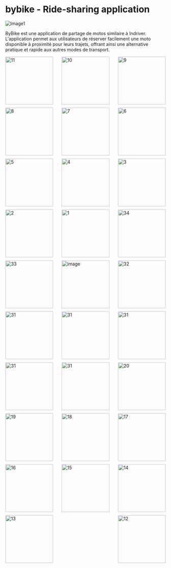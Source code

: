 # bybike - Ride-sharing application

![Image1](https://github.com/badreddineEL27/bybike/assets/89709529/351c0e57-785d-42b1-9aa4-3b888c50b564)

ByBike est une application de partage de motos similaire à Indriver. L'application permet aux utilisateurs de réserver facilement une moto disponible à proximité pour leurs trajets, offrant ainsi une alternative pratique et rapide aux autres modes de transport.

<div style="display: flex; justify-content: space-between; flex-wrap: wrap;">
  <img src="https://github.com/badreddineEL27/bybike/assets/89709529/9df9fb96-f225-40f7-952c-f9e0e1142757" alt="11" style="width: 150px; height: auto; margin-bottom: 10px;">
<img src="https://github.com/badreddineEL27/bybike/assets/89709529/064357d9-fede-4d4f-b0df-b6f0d9045f0e" alt="10" style="width: 150px; height: auto; margin-bottom: 10px;">
<img src="https://github.com/badreddineEL27/bybike/assets/89709529/7c8d9e6f-12ff-4f9f-9786-e607e7defa10" alt="9" style="width: 150px; height: auto; margin-bottom: 10px;">
<img src="https://github.com/badreddineEL27/bybike/assets/89709529/aad8e5ff-397d-4751-9b37-b9b29921b63d" alt="8" style="width: 150px; height: auto; margin-bottom: 10px;">
<img src="https://github.com/badreddineEL27/bybike/assets/89709529/878be6d1-0fee-4eda-8ca9-995544c946da" alt="7" style="width: 150px; height: auto; margin-bottom: 10px;">
<img src="https://github.com/badreddineEL27/bybike/assets/89709529/873966b0-fb39-4a81-908f-a429b026f775" alt="6" style="width: 150px; height: auto; margin-bottom: 10px;">
<img src="https://github.com/badreddineEL27/bybike/assets/89709529/279fcfd7-4034-41a3-a6f8-e95b7c9c52fc" alt="5" style="width: 150px; height: auto; margin-bottom: 10px;">
<img src="https://github.com/badreddineEL27/bybike/assets/89709529/3e4830df-be29-4f07-89c2-bee541c98c70" alt="4" style="width: 150px; height: auto; margin-bottom: 10px;">
<img src="https://github.com/badreddineEL27/bybike/assets/89709529/5253dee1-f7e8-47bf-9a4a-65665dfbac60" alt="3" style="width: 150px; height: auto; margin-bottom: 10px;">
<img src="https://github.com/badreddineEL27/bybike/assets/89709529/7104fd7d-6344-4d37-8d7b-07df5c4e3561" alt="2" style="width: 150px; height: auto; margin-bottom: 10px;">
<img src="https://github.com/badreddineEL27/bybike/assets/89709529/9a01d656-7fe3-4693-a670-e81eb13a1403" alt="1" style="width: 150px; height: auto; margin-bottom: 10px;">
<img src="https://github.com/badreddineEL27/bybike/assets/89709529/4944327e-9905-49a6-a9c9-9ccafe64bee9" alt="34" style="width: 150px; height: auto; margin-bottom: 10px;">
<img src="https://github.com/badreddineEL27/bybike/assets/89709529/88decdaa-1458-4ae4-a8ad-252b434e9052" alt="33" style="width: 150px; height: auto; margin-bottom: 10px;">
  <img src="https://github.com/badreddineEL27/bybike/assets/89709529/79a2deb8-1b7e-43fe-8596-749a4fa5ceda" alt="image" style="width: 150px; height: auto; margin-bottom: 10px;">
  <img src="https://github.com/badreddineEL27/bybike/assets/89709529/719eefda-018f-4f1f-8672-596ef6f9a510" alt="32" style="width: 150px; height: auto; margin-bottom: 10px;">
  <img src="https://github.com/badreddineEL27/bybike/assets/89709529/64b71377-29b5-4354-9591-65e86b90bdf7" alt="31" style="width: 150px; height: auto; margin-bottom: 10px;">
  <img src="https://github.com/badreddineEL27/bybike/assets/89709529/2fa22d73-62f9-49f8-8f49-3eb8b6bfe0e3" alt="31" style="width: 150px; height: auto; margin-bottom: 10px;">
  <img src="https://github.com/badreddineEL27/bybike/assets/89709529/d1b7c334-0257-4cf7-ad03-16c0de608909" alt="31" style="width: 150px; height: auto; margin-bottom: 10px;">
  <img src="https://github.com/badreddineEL27/bybike/assets/89709529/1042de20-d9dc-4428-8e49-2810033eea17" alt="31" style="width: 150px; height: auto; margin-bottom: 10px;">
  <img src="https://github.com/badreddineEL27/bybike/assets/89709529/c33219a5-00db-483b-95ad-29726bc97ef9" alt="31" style="width: 150px; height: auto; margin-bottom: 10px;">
  <img src="https://github.com/badreddineEL27/bybike/assets/89709529/e13262bf-939d-48b8-83c4-d295aed990d2" alt="20" style="width: 150px; height: auto; margin-bottom: 10px;">
<img src="https://github.com/badreddineEL27/bybike/assets/89709529/46330a66-e137-4d3a-8cee-6ea9fd9ebaa7" alt="19" style="width: 150px; height: auto; margin-bottom: 10px;">
<img src="https://github.com/badreddineEL27/bybike/assets/89709529/bb284595-0da2-4d83-88ee-cca4dba6710f" alt="18" style="width: 150px; height: auto; margin-bottom: 10px;">
<img src="https://github.com/badreddineEL27/bybike/assets/89709529/6f5cb369-d562-4c86-b10a-dd4398b2920a" alt="17" style="width: 150px; height: auto; margin-bottom: 10px;">
<img src="https://github.com/badreddineEL27/bybike/assets/89709529/89eaef0e-e6c9-4a23-815b-eed2c30a5489" alt="16" style="width: 150px; height: auto; margin-bottom: 10px;">
<img src="https://github.com/badreddineEL27/bybike/assets/89709529/e2ce5db6-65da-4063-80c4-1d5d43a48122" alt="15" style="width: 150px; height: auto; margin-bottom: 10px;">
<img src="https://github.com/badreddineEL27/bybike/assets/89709529/6a142de8-c645-472a-a880-e9731da78b45" alt="14" style="width: 150px; height: auto; margin-bottom: 10px;">
<img src="https://github.com/badreddineEL27/bybike/assets/89709529/a5ceda19-4681-49d3-af49-2dd00d86b341" alt="13" style="width: 150px; height: auto; margin-bottom: 10px;">
<img src="https://github.com/badreddineEL27/bybike/assets/89709529/0538139b-a187-4578-befb-fa87a244e731" alt="12" style="width: 150px; height: auto; margin-bottom: 10px;">


</div>

